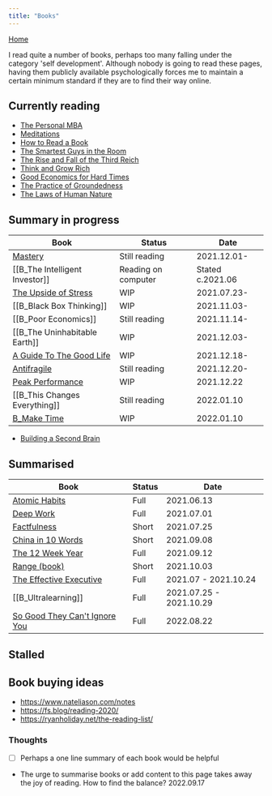 ```yaml
---
title: "Books"
---
```

[Home](https://93jy.github.io/quartz/)

I read quite a number of books, perhaps too many falling under the category 'self development'. Although nobody is going to read these pages, having them publicly available psychologically forces me to maintain a certain minimum standard if they are to find their way online. 
## Currently reading
- [The Personal MBA](notes/B_The%20Personal%20MBA.md)
- [Meditations](notes/B_Meditations.md)
- [How to Read a Book](notes/B_How%20to%20Read%20a%20Book.md)
- [The Smartest Guys in the Room](notes/The%20Smartest%20Guys%20in%20the%20Room.md)
- [The Rise and Fall of the Third Reich](notes/B_The%20Rise%20and%20Fall%20of%20the%20Third%20Reich.md)
- [Think and Grow Rich](notes/B_Think%20and%20Grow%20Rich.md)
- [Good Economics for Hard Times](notes/B_Good%20Economics%20for%20Hard%20Times.md)
- [The Practice of Groundedness](notes/B_The%20Practice%20of%20Groundedness.md)
- [The Laws of Human Nature](notes/The%20Laws%20of%20Human%20Nature.md)

## Summary in progress
| Book                                                                      | Status              | Date             |
| ------------------------------------------------------------------------- | ------------------- | ---------------- |
| [Mastery](notes/B_Mastery.md)                                             | Still reading       | 2021.12.01-      |
| [[B_The Intelligent Investor]]                                            | Reading on computer | Stated c.2021.06 |
| [The Upside of Stress](notes/B_The%20Upside%20of%20Stress.md)             | WIP                 | 2021.07.23-      |
| [[B_Black Box Thinking]]                                                  | WIP                 | 2021.11.03-      |
| [[B_Poor Economics]]                                                      | Still reading       | 2021.11.14-      |
| [[B_The Uninhabitable Earth]]                                             | WIP                 | 2021.12.03-      |
| [A Guide To The Good Life](notes/B_A%20Guide%20To%20The%20Good%20Life.md) | WIP                 | 2021.12.18-      |
| [Antifragile](notes/B_Antifragile.md)                                     | Still reading       | 2021.12.20-      |
| [Peak Performance](notes/B_Peak%20Performance.md)                         | WIP                 | 2021.12.22       |
| [[B_This Changes Everything]]                                             | Still reading       | 2022.01.10       |
| [B_Make Time](notes/B_Make%20Time.md)                                     | WIP                 | 2022.01.10       |
- [Building a Second Brain](notes/B_Building%20a%20Second%20Brain.md)

## Summarised
| Book                                                                                | Status | Date                    |
| ----------------------------------------------------------------------------------- | ------ | ----------------------- |
| [Atomic Habits](notes/B_Atomic%20Habits.md)                                         | Full   | 2021.06.13              |
| [Deep Work](notes/B_Deep%20Work.md)                                                 | Full   | 2021.07.01              |
| [Factfulness](notes/B_Factfulness.md)                                               | Short  | 2021.07.25              |
| [China in 10 Words](notes/B_China%20in%2010%20Words.md)                             | Short  | 2021.09.08              |
| [The 12 Week Year](notes/B_The%2012%20Week%20Year.md)                                                              | Full   | 2021.09.12              |
| [Range (book)](notes/B_Range.md)                                                    | Short  | 2021.10.03              |
| [The Effective Executive](notes/B_The%20Effective%20Executive.md)                   | Full   | 2021.07 - 2021.10.24    |
| [[B_Ultralearning]]                                                                 | Full   | 2021.07.25 - 2021.10.29 |
| [So Good They Can't Ignore You](notes/B_So%20Good%20They%20Can't%20Ignore%20You.md) | Full   | 2022.08.22              |

## Stalled 
 
## Book buying ideas
- https://www.nateliason.com/notes
- https://fs.blog/reading-2020/
- https://ryanholiday.net/the-reading-list/

### Thoughts
- [ ] Perhaps a one line summary of each book would be helpful
- The urge to summarise books or add content to this page takes away the joy of reading. How to find the balance? 2022.09.17 